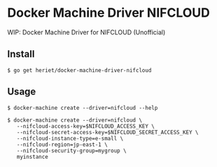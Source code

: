 # Docker Machine Driver NIFCLOUD

WIP: Docker Machine Driver for NIFCLOUD (Unofficial)

## Install

```
$ go get heriet/docker-machine-driver-nifcloud
```

## Usage

```
$ docker-machine create --driver=nifcloud --help
```

```
$ docker-machine create --driver=nifcloud \
   --nifcloud-access-key=$NIFCLOUD_ACCESS_KEY \
   --nifcloud-secret-access-key=$NIFCLOUD_SECRET_ACCESS_KEY \
   --nifcloud-instance-type=e-small \
   --nifcloud-region=jp-east-1 \
   --nifcloud-security-group=mygroup \
   myinstance
```

